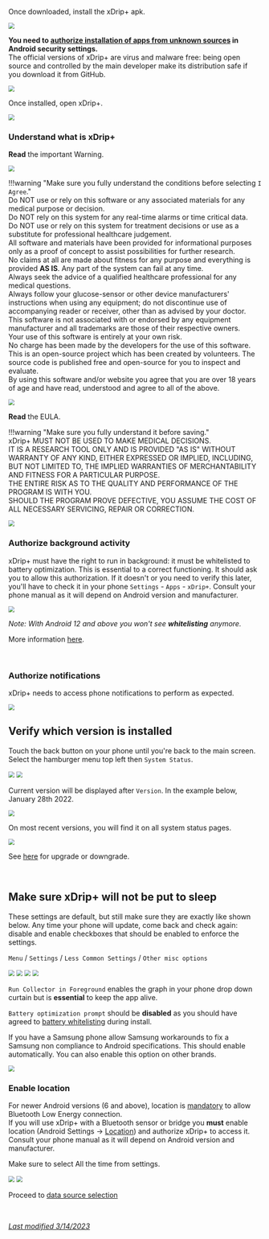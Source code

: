 Once downloaded, install the xDrip+ apk.

<img src="../images/Install02.png" style="zoom:75%;" />

**You need to [authorize installation of apps from unknown sources](https://developer.android.com/distribute/marketing-tools/alternative-distribution#unknown-sources) in Android security settings.**  
The official versions of xDrip+ are virus and malware free: being open source and controlled by the main developer make its distribution safe if you download it from GitHub.

<img src="../images/Install04.png" style="zoom:75%;" />

Once installed, open xDrip+.

<img src="../images/Install03.png" style="zoom:75%;" />

### Understand what is xDrip+

**Read** the important Warning.  

<img src="../images/Install05.png" style="zoom:75%;" />

!!!warning "Make sure you fully understand the conditions before selecting `I Agree`."  
    Do NOT use or rely on this software or any associated materials for any medical purpose or decision.  
    Do NOT rely on this system for any real-time alarms or time critical data.  
    Do NOT use or rely on this system for treatment decisions or use as a substitute for professional healthcare judgement.  
    All software and materials have been provided for informational purposes only as a proof of concept to assist possibilities for further research.  
    No claims at all are made about fitness for any purpose and everything is provided **AS IS**. Any part of the system can fail at any time.  
    Always seek the advice of a qualified healthcare professional for any medical questions.  
    Always follow your glucose-sensor or other device manufacturers\' instructions when using any equipment; do not discontinue use of accompanying reader or receiver, other than as advised by your doctor.  
    This software is not associated with or endorsed by any equipment manufacturer and all trademarks are those of their respective owners.  
    Your use of this software is entirely at your own risk.  
    No charge has been made by the developers for the use of this software.  
    This is an open-source project which has been created by volunteers. The source code is published free and open-source for you to inspect and evaluate.  
    By using this software and/or website you agree that you are over 18 years of age and have read, understood and agree to all of the above.

<img src="../images/Install06.png" style="zoom:75%;" />

</br>

**Read** the EULA.  

!!!warning "Make sure you fully understand it before saving."  
    xDrip+ MUST NOT BE USED TO MAKE MEDICAL DECISIONS.  
    IT IS A RESEARCH TOOL ONLY AND IS PROVIDED "AS IS" WITHOUT WARRANTY OF ANY KIND, EITHER EXPRESSED OR IMPLIED, INCLUDING, BUT NOT LIMITED TO, THE IMPLIED WARRANTIES OF MERCHANTABILITY AND FITNESS FOR A PARTICULAR PURPOSE.  
    THE ENTIRE RISK AS TO THE QUALITY AND PERFORMANCE OF THE PROGRAM IS WITH YOU.  
    SHOULD THE PROGRAM PROVE DEFECTIVE, YOU ASSUME THE COST OF ALL NECESSARY SERVICING, REPAIR OR CORRECTION.

<img src="../images/Install06a.png" style="zoom:75%;" />

</br>

### Authorize background activity

xDrip+ must have the right to run in background: it must be whitelisted to battery optimization. This is essential to a correct functioning. It should ask you to allow this authorization. If it doesn't or you need to verify this later, you'll have to check it in your phone `Settings` - `Apps` - `xDrip+`. Consult your phone manual as  it will depend on Android version and manufacturer.

<img src="../images/Install07.png" style="zoom:75%;" />

*Note: With Android 12 and above you won't see **whitelisting** anymore.*

More information [here](../../troubleshoot/savings/#apps-battery-savings).

</br>

### Authorize notifications

xDrip+ needs to access phone notifications to perform as expected.

<img src="../images/Install47.png" style="zoom:75%;" />

</br>

## Verify which version is installed

Touch the back button on your phone until you're back to the main screen. Select the hamburger menu top left then `System Status`.

<img src="../../images/hamburger_menu.png" style="zoom:75%;" />

<img src="../../images/M-SS.png" style="zoom:75%;" />

Current version will be displayed after `Version`. In the example below, January 28th 2022.

<img src="../../images/M-SS-Ver.png" style="zoom:75%;" />

On most recent versions, you will find it on all system status pages.

<img src="../../images/M-SS-Ver2.png" style="zoom:76%;" />

See [here](../../use/update/) for upgrade or downgrade.

</br>

## Make sure xDrip+ will not be put to sleep

These settings are default, but still make sure they are exactly like shown below. Any time your phone will update, come back and check again: disable and enable checkboxes that should be enabled to enforce the settings.

`Menu` / `Settings` / `Less Common Settings` / `Other misc options`

<img src="../../images/hamburger_menu.png" style="zoom:75%;" />

<img src="../../images/M-S.png" style="zoom:75%;" />

<img src="../../images/M-S-LCS.png" style="zoom:75%;" />

<img src="../../images/M-S-LCS-OMO.png" style="zoom:75%;" />

`Run Collector in Foreground` enables the graph in your phone drop down curtain but is **essential** to keep the app alive.

`Battery optimization prompt` should be **disabled** as you should have agreed to [battery whitelisting](#authorize-background-activity) during install.

If you have a Samsung phone allow Samsung workarounds to fix a Samsung non compliance to Android specifications. This should enable automatically. You can also enable this option on other brands.

<img src="../../images/M-S-LCS-OMO1.png" style="zoom:75%;" />

### Enable location

For newer Android versions (6 and above), location is [mandatory](https://developer.android.com/training/location/permissions) to allow Bluetooth Low Energy connection.  
If you will use xDrip+ with a Bluetooth sensor or bridge you **must** enable location (Android Settings -> [Location](https://support.google.com/android/answer/3467281)) and authorize xDrip+ to access it. Consult your phone manual as it will depend on Android version and manufacturer.

Make sure to select All the time from settings.

<img src="../images/Install17a.png" style="zoom:75%;" />

<img src="../images/Install17.png" style="zoom:75%;" />

</br>

Proceed to [data source selection](../datasource)

</br>

[*Last modified 3/14/2023*](https://github.com/NightscoutFoundation/xDrip/releases/tag/2023.03.06)
